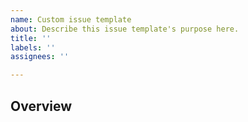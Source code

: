 ```yaml
---
name: Custom issue template
about: Describe this issue template's purpose here.
title: ''
labels: ''
assignees: ''

---
```


## Overview
